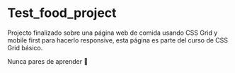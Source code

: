 # Test_food_project

Projecto finalizado sobre una página web de comida usando CSS Grid y mobile first para hacerlo responsive, esta página es parte del curso de CSS Grid básico.

Nunca pares de aprender 💚

